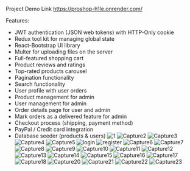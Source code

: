 Project Demo Link https://proshop-h1le.onrender.com/

Features:
- JWT authentication (JSON web tokens) with HTTP-Only cookie
- Redux tool kit for managing global state
- React-Bootstrap UI library
- Multer for uploading files on the server
- Full-featured shopping cart
- Product reviews and ratings
- Top-rated products carousel
- Pagination functionality
- Search functionality
- User profile with user orders
- Product management for admin
- User management for admin
- Order details page for user and admin
- Mark orders as a delivered feature for admin
- Checkout process (shipping, payment method)
- PayPal / Credit card integration
- Database seeder (products & users)
![1](https://github.com/mohamedkhairy23/E-commerce/assets/82667987/e6269bfb-a64d-4a07-abba-2c4002db4bf9)
![Capture2](https://github.com/mohamedkhairy23/E-commerce/assets/82667987/481ac914-7a7a-4cfb-bec2-522ef32d9e78)
![Capture3](https://github.com/mohamedkhairy23/E-commerce/assets/82667987/9fa525de-b049-4751-827f-d3e0f896007e)
![Capture4](https://github.com/mohamedkhairy23/E-commerce/assets/82667987/fcbd1f52-257a-45b3-9fcd-7f74eda1ad4f)
![Capture5](https://github.com/mohamedkhairy23/E-commerce/assets/82667987/ff6d0902-f92d-42b0-9827-7e914b94881b)
![login](https://github.com/mohamedkhairy23/E-commerce/assets/82667987/8ad2249d-5502-4ef5-ad21-b5775749e165)
![register](https://github.com/mohamedkhairy23/E-commerce/assets/82667987/054a3665-6b6d-467e-b435-863fad0ba7b6)
![Capture6](https://github.com/mohamedkhairy23/E-commerce/assets/82667987/2295c0a4-a43f-41e3-9798-97ee19b1bb70)
![Capture7](https://github.com/mohamedkhairy23/E-commerce/assets/82667987/e94bc661-c1d1-47e2-88aa-1b4f687f8d4e)
![Capture8](https://github.com/mohamedkhairy23/E-commerce/assets/82667987/478047f0-900c-4ff1-ace4-e341b5db57cb)
![Capture9](https://github.com/mohamedkhairy23/E-commerce/assets/82667987/b4b63272-a180-41c9-824a-1826e33cdc5c)
![Capture10](https://github.com/mohamedkhairy23/E-commerce/assets/82667987/d99b40fe-1afb-4b9c-ba93-acb10921cc32)
![Capture11](https://github.com/mohamedkhairy23/E-commerce/assets/82667987/837120f0-e43e-4f84-807a-654404b69dbf)
![Capture12](https://github.com/mohamedkhairy23/E-commerce/assets/82667987/0828ea54-7f75-4b8e-8ead-bfd7c31f1f85)
![Capture13](https://github.com/mohamedkhairy23/E-commerce/assets/82667987/4bbe6a0c-27a2-4716-bcb0-dfdd98bd3f44)
![Capture14](https://github.com/mohamedkhairy23/E-commerce/assets/82667987/d66a0c4e-87f2-4ff7-a12f-a9f4ade74fbd)
![Capture15](https://github.com/mohamedkhairy23/E-commerce/assets/82667987/9e8ddc9c-d059-4c8f-8fae-97f38cbc9093)
![Capture16](https://github.com/mohamedkhairy23/E-commerce/assets/82667987/dcf355eb-aff9-4d62-9632-edc72df3c3fd)
![Capture17](https://github.com/mohamedkhairy23/E-commerce/assets/82667987/b6e44374-d69a-401a-abc6-371bc4ba70ea)
![Capture18](https://github.com/mohamedkhairy23/E-commerce/assets/82667987/14ddb8e5-1e0d-4c0c-a718-6dd42618bc96)
![Capture20](https://github.com/mohamedkhairy23/E-commerce/assets/82667987/825ffda3-f325-44e6-8a50-699a7ab1f381)
![Capture21](https://github.com/mohamedkhairy23/E-commerce/assets/82667987/dbac7418-2486-4dea-b607-3715419b9031)
![Capture22](https://github.com/mohamedkhairy23/E-commerce/assets/82667987/9e8e024a-d9ec-40b6-8282-217cceae178e)
![Capture23](https://github.com/mohamedkhairy23/E-commerce/assets/82667987/3d173f0c-6a7a-4a5e-864e-c8a0ca5bf1af)
